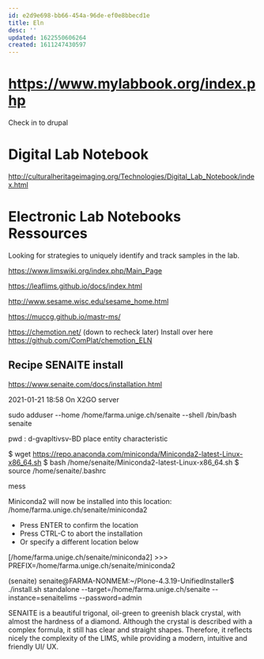 ```yaml
---
id: e2d9e698-bb66-454a-96de-ef0e8bbecd1e
title: Eln
desc: ''
updated: 1622550606264
created: 1611247430597
---
```


# https://www.mylabbook.org/index.php

Check in to drupal
# Digital Lab Notebook
 
http://culturalheritageimaging.org/Technologies/Digital_Lab_Notebook/index.html



# Electronic Lab Notebooks Ressources

Looking for strategies to uniquely identify and track samples in the lab.


https://www.limswiki.org/index.php/Main_Page


https://leaflims.github.io/docs/index.html

http://www.sesame.wisc.edu/sesame_home.html

https://muccg.github.io/mastr-ms/


https://chemotion.net/
(down to recheck later)
Install over here https://github.com/ComPlat/chemotion_ELN


## Recipe SENAITE install

https://www.senaite.com/docs/installation.html

2021-01-21 18:58
On  X2GO server

sudo adduser --home /home/farma.unige.ch/senaite --shell /bin/bash senaite

pwd : d-gvapltivsv-BD place entity characteristic 

$ wget https://repo.anaconda.com/miniconda/Miniconda2-latest-Linux-x86_64.sh
$ bash /home/senaite/Miniconda2-latest-Linux-x86_64.sh
$ source /home/senaite/.bashrc

mess 

Miniconda2 will now be installed into this location:
/home/farma.unige.ch/senaite/miniconda2

  - Press ENTER to confirm the location
  - Press CTRL-C to abort the installation
  - Or specify a different location below

[/home/farma.unige.ch/senaite/miniconda2] >>> 
PREFIX=/home/farma.unige.ch/senaite/miniconda2


(senaite) senaite@FARMA-NONMEM:~/Plone-4.3.19-UnifiedInstaller$ ./install.sh standalone --target=/home/farma.unige.ch/senaite --instance=senaitelims --password=admin



SENAITE is a beautiful trigonal, oil-green to greenish black crystal, with almost the hardness of a diamond. Although the crystal is described with a complex formula, it still has clear and straight shapes. Therefore, it reflects nicely the complexity of the LIMS, while providing a modern, intuitive and friendly UI/ UX.



